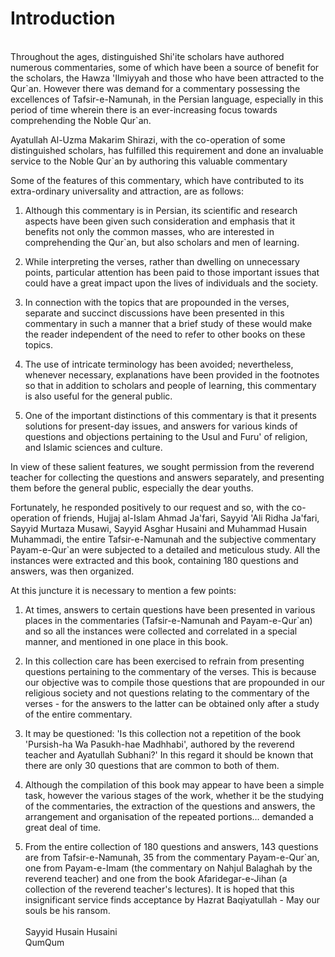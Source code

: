 Introduction
============

   
 Throughout the ages, distinguished Shi'ite scholars have authored
numerous commentaries, some of which have been a source of benefit for
the scholars, the Hawza 'Ilmiyyah and those who have been attracted to
the Qur\`an. However there was demand for a commentary possessing the
excellences of Tafsir-e-Namunah, in the Persian language, especially in
this period of time wherein there is an ever-increasing focus towards
comprehending the Noble Qur\`an.

Ayatullah Al-Uzma Makarim Shirazi, with the co-operation of some
distinguished scholars, has fulfilled this requirement and done an
invaluable service to the Noble Qur\`an by authoring this valuable
commentary

Some of the features of this commentary, which have contributed to its
extra-ordinary universality and attraction, are as follows:

1. Although this commentary is in Persian, its scientific and research
aspects have been given such consideration and emphasis that it benefits
not only the common masses, who are interested in comprehending the
Qur\`an, but also scholars and men of learning.

2. While interpreting the verses, rather than dwelling on unnecessary
points, particular attention has been paid to those important issues
that could have a great impact upon the lives of individuals and the
society.

3. In connection with the topics that are propounded in the verses,
separate and succinct discussions have been presented in this commentary
in such a manner that a brief study of these would make the reader
independent of the need to refer to other books on these topics.

4. The use of intricate terminology has been avoided; nevertheless,
whenever necessary, explanations have been provided in the footnotes so
that in addition to scholars and people of learning, this commentary is
also useful for the general public.

5. One of the important distinctions of this commentary is that it
presents solutions for present-day issues, and answers for various kinds
of questions and objections pertaining to the Usul and Furu' of
religion, and Islamic sciences and culture.

In view of these salient features, we sought permission from the
reverend teacher for collecting the questions and answers separately,
and presenting them before the general public, especially the dear
youths.

Fortunately, he responded positively to our request and so, with the
co-operation of friends, Hujjaj al-Islam Ahmad Ja'fari, Sayyid 'Ali
Ridha Ja'fari, Sayyid Murtaza Musawi, Sayyid Asghar Husaini and Muhammad
Husain Muhammadi, the entire Tafsir-e-Namunah and the subjective
commentary Payam-e-Qur\`an were subjected to a detailed and meticulous
study. All the instances were extracted and this book, containing 180
questions and answers, was then organized.

At this juncture it is necessary to mention a few points:

1. At times, answers to certain questions have been presented in various
places in the commentaries (Tafsir-e-Namunah and Payam-e-Qur\`an) and so
all the instances were collected and correlated in a special manner, and
mentioned in one place in this book.

2. In this collection care has been exercised to refrain from presenting
questions pertaining to the commentary of the verses. This is because
our objective was to compile those questions that are propounded in our
religious society and not questions relating to the commentary of the
verses - for the answers to the latter can be obtained only after a
study of the entire commentary.

3. It may be questioned: 'Is this collection not a repetition of the
book 'Pursish-ha Wa Pasukh-hae Madhhabi', authored by the reverend
teacher and Ayatullah Subhani?' In this regard it should be known that
there are only 30 questions that are common to both of them.

4. Although the compilation of this book may appear to have been a
simple task, however the various stages of the work, whether it be the
studying of the commentaries, the extraction of the questions and
answers, the arrangement and organisation of the repeated portions…
demanded a great deal of time.

5. From the entire collection of 180 questions and answers, 143
questions are from Tafsir-e-Namunah, 35 from the commentary
Payam-e-Qur\`an, one from Payam-e-Imam (the commentary on Nahjul
Balaghah by the reverend teacher) and one from the book
Afaridegar-e-Jihan (a collection of the reverend teacher's lectures). It
is hoped that this insignificant service finds acceptance by Hazrat
Baqiyatullah - May our souls be his ransom.  
    
 Sayyid Husain Husaini  
 QumQum


